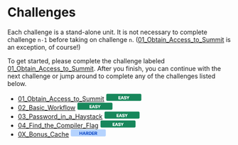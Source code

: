 

# Challenges

Each challenge is a stand-alone unit. It is not necessary to complete challenge `n-1` before taking on challenge `n`. ([01_Obtain_Access_to_Summit](01_Obtain_Access_to_Summit) is an exception, of course!)

To get started, please complete the challenge labeled
[01_Obtain_Access_to_Summit](01_Obtain_Access_to_Summit). After you finish, you
can continue with the next challenge or jump around to complete any of the
challenges listed below.

- [01_Obtain_Access_to_Summit](01_Obtain_Access_to_Summit) <img src="../images/easy_badge.png" width="80">
- [02_Basic_Workflow](02_Basic_Workflow) <img src="../images/easy_badge.png" width="80">
- [03_Password_in_a_Haystack](03_Password_in_a_Haystack) <img src="../images/easy_badge.png" width="80">
- [04_Find_the_Compiler_Flag](04_Find_the_Compiler_Flag) <img src="../images/easy_badge.png" width="80">
- [0X_Bonus_Cache](0X_Bonus_Cache) <img src="../images/harder_badge.png" width="80">
